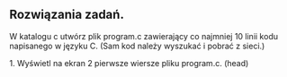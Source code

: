 ## Rozwiązania zadań.

W katalogu c utwórz plik program.c zawierający co najmniej 10 linii kodu napisanego w języku C. (Sam kod należy wyszukać i pobrać z sieci.)





1\. Wyświetl na ekran 2 pierwsze wiersze pliku program.c. (head)
